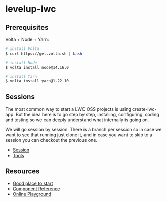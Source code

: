 # levelup-lwc


## Prerequisites

Volta + Node + Yarn:

```bash
# install Volta
$ curl https://get.volta.sh | bash

# install Node
$ volta install node@14.16.0

# install Yarn
$ volta install yarn@1.22.10
```


## Sessions

The most common way to start a LWC OSS projects is using create-lwc-app. But the idea here is to go step by step, installing, configuring, coding and testing so we can deeply understand what internally is going on.

We will go session by session. There is a branch per session so in case we want to see that running just clone it, and in case you want to skip to a session you can checkout the previous one.

* [Session](./sessions/readme.md)
* [Tools](./tools/readme.md)



## Resources

- [Good place to start](https://lwc.dev/guide/introduction)
- [Component Reference](https://developer.salesforce.com/docs/component-library)
- [Online Playground](https://webcomponents.dev/create/lwc)
  
